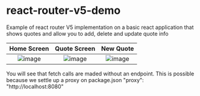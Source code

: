 # react-router-v5-demo
Example of react router V5 implementation on a basic react application that shows quotes and allow you to add, delete and update quote info


Home Screen                         |    Quote Screen                    |              New Quote            | 
:-----------------------------------:|:-----------------------------------:| :-----------------------------------:
![image](https://user-images.githubusercontent.com/17517057/181959479-e4eec35a-f67f-48f3-9935-0245f919c164.png) | ![image](https://user-images.githubusercontent.com/17517057/181961822-319cba67-b3c7-484a-919e-6b0613cefe15.png) | ![image](https://user-images.githubusercontent.com/17517057/181960882-8f606268-7090-4db7-95bc-a69c16b9cc3e.png)

You will see that fetch calls are maded without an endpoint. This is possible because we settle up a proxy on package.json
  "proxy": "http://localhost:8080"
